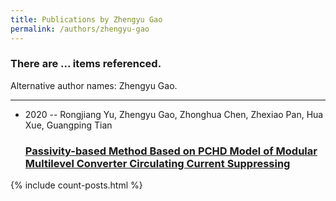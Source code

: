 ```yaml
---
title: Publications by Zhengyu Gao
permalink: /authors/zhengyu-gao
---
```


<h3 id="number-posts">There are ... items referenced.</h3>
<p id='info-authors'>Alternative author names: Zhengyu Gao.</p>
<hr />
<ul class="post-list">
<li><span class='post-meta'>2020 -- Rongjiang Yu, Zhengyu Gao, Zhonghua Chen, Zhexiao Pan, Hua Xue, Guangping Tian</span><h3><a class='post-link' href="{{ site.baseurl }}/passivity-based-method-based-on-pchd-model-of-modular-multilevel-converter-circulating-current-suppressing">Passivity-based Method Based on PCHD Model of Modular Multilevel Converter Circulating Current Suppressing</a></h3></li>

</ul>
{% include count-posts.html %}
